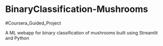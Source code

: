 # BinaryClassification-Mushrooms
#Coursera_Guided_Project

A ML webapp for binary classification of mushrooms built using Streamlit and Python
